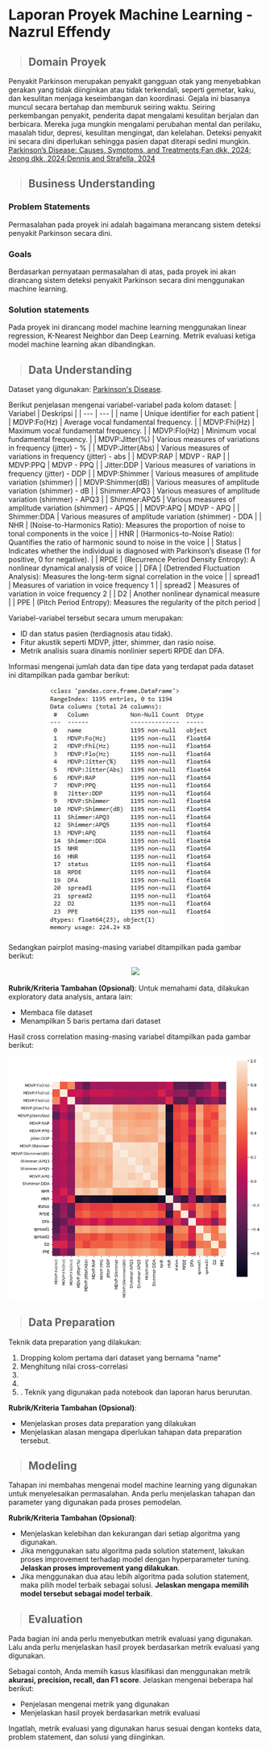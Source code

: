 # Laporan Proyek Machine Learning - Nazrul Effendy

> ## Domain Proyek

Penyakit Parkinson merupakan penyakit gangguan otak yang menyebabkan gerakan yang tidak diinginkan atau tidak terkendali, seperti gemetar, kaku, dan kesulitan menjaga keseimbangan dan koordinasi. Gejala ini biasanya muncul secara bertahap dan memburuk seiring waktu. Seiring perkembangan penyakit, penderita dapat mengalami kesulitan berjalan dan berbicara. Mereka juga mungkin mengalami perubahan mental dan perilaku, masalah tidur, depresi, kesulitan mengingat, dan kelelahan. Deteksi penyakit ini secara dini diperlukan sehingga pasien dapat diterapi sedini mungkin. [Parkinson’s Disease: Causes, Symptoms, and Treatments](https://www.nia.nih.gov/health/parkinsons-disease/parkinsons-disease-causes-symptoms-and-treatments);[Fan dkk, 2024](https://www.sciencedirect.com/science/article/pii/S1353802024011945); [Jeong dkk, 2024](https://www.sciencedirect.com/science/article/pii/S0010482524011636);[Dennis and Strafella, 2024](https://www.sciencedirect.com/science/article/pii/S1353802024009982)




> ## Business Understanding

### Problem Statements
Permasalahan pada proyek ini adalah bagaimana merancang sistem deteksi penyakit Parkinson secara dini.

### Goals
Berdasarkan pernyataan permasalahan di atas, pada proyek ini akan dirancang sistem deteksi penyakit Parkinson secara dini menggunakan machine learning.

### Solution statements
Pada proyek ini dirancang model machine learning menggunakan linear regression, K-Nearest Neighbor dan Deep Learning.
Metrik evaluasi ketiga model machine learning akan dibandingkan.

> ## Data Understanding
Dataset yang digunakan: [Parkinson's Disease](https://www.kaggle.com/datasets/shreyadutta1116/parkinsons-disease/data).

Berikut penjelasan mengenai variabel-variabel pada kolom dataset:
| Variabel | Deskripsi |
| --- | --- |
| name | Unique identifier for each patient |
| MDVP:Fo(Hz) | Average vocal fundamental frequency. |
| MDVP:Fhi(Hz) | Maximum vocal fundamental frequency. |
| MDVP:Flo(Hz) | Minimum vocal fundamental frequency. |
| MDVP:Jitter(%) | Various measures of variations in frequency (jitter) - % |
| MDVP:Jitter(Abs) | Various measures of variations in frequency (jitter) - abs |
| MDVP:RAP | MDVP - RAP |
| MDVP:PPQ | MDVP - PPQ |
| Jitter:DDP | Various measures of variations in frequency (jitter) - DDP |
| MDVP:Shimmer | Various measures of amplitude variation (shimmer) |
| MDVP:Shimmer(dB) | Various measures of amplitude variation (shimmer) - dB |
| Shimmer:APQ3 | Various measures of amplitude variation (shimmer) - APQ3 |
| Shimmer:APQ5 | Various measures of amplitude variation (shimmer) - APQ5 |
| MDVP:APQ | MDVP - APQ |
| Shimmer:DDA | Various measures of amplitude variation (shimmer) - DDA |
| NHR | (Noise-to-Harmonics Ratio): Measures the proportion of noise to tonal components in the voice |
| HNR |  (Harmonics-to-Noise Ratio): Quantifies the ratio of harmonic sound to noise in the voice |
| Status | Indicates whether the individual is diagnosed with Parkinson’s disease (1 for positive, 0 for negative). |
| RPDE | (Recurrence Period Density Entropy): A nonlinear dynamical analysis of voice |
| DFA | (Detrended Fluctuation Analysis): Measures the long-term signal correlation in the voice |
| spread1 | Measures of variation in voice frequency 1 |
| spread2 | Measures of variation in voice frequency 2 |
| D2 | Another nonlinear dynamical measure |
| PPE | (Pitch Period Entropy): Measures the regularity of the pitch period |

Variabel-variabel tersebut secara umum merupakan:
- ID dan status pasien (terdiagnosis atau tidak). 
- Fitur akustik seperti MDVP, jitter, shimmer, dan rasio noise.
- Metrik analisis suara dinamis nonlinier seperti RPDE dan DFA.

Informasi mengenai jumlah data dan tipe data yang terdapat pada dataset ini ditampilkan pada gambar berikut:
<p align="center">
  <img src="https://github.com/nazrul74/Parkinson-s-Disease/blob/main/img/df-info.JPG?raw=true"/>
</p>

Sedangkan pairplot masing-masing variabel ditampilkan pada gambar berikut:
<p align="center">
  <img src="https://github.com/nazrul74/Parkinson-s-Disease/blob/main/img/pairplot.png?raw=true"/>
</p>


**Rubrik/Kriteria Tambahan (Opsional)**:
Untuk memahami data, dilakukan exploratory data analysis, antara lain:
- Membaca file dataset
- Menampilkan 5 baris pertama dari dataset

Hasil cross correlation masing-masing variabel ditampilkan pada gambar berikut:
<p align="center">
  <img src="https://github.com/nazrul74/Parkinson-s-Disease/blob/main/img/corr.png?raw=true"/>
</p>

> ## Data Preparation
Teknik data preparation yang dilakukan:
1. Dropping kolom pertama dari dataset yang bernama "name"
2. Menghitung nilai cross-correlasi
3. 
4. 
5. . Teknik yang digunakan pada notebook dan laporan harus berurutan.

**Rubrik/Kriteria Tambahan (Opsional)**: 
- Menjelaskan proses data preparation yang dilakukan
- Menjelaskan alasan mengapa diperlukan tahapan data preparation tersebut.

> ## Modeling
Tahapan ini membahas mengenai model machine learning yang digunakan untuk menyelesaikan permasalahan. Anda perlu menjelaskan tahapan dan parameter yang digunakan pada proses pemodelan.

**Rubrik/Kriteria Tambahan (Opsional)**: 
- Menjelaskan kelebihan dan kekurangan dari setiap algoritma yang digunakan.
- Jika menggunakan satu algoritma pada solution statement, lakukan proses improvement terhadap model dengan hyperparameter tuning. **Jelaskan proses improvement yang dilakukan**.
- Jika menggunakan dua atau lebih algoritma pada solution statement, maka pilih model terbaik sebagai solusi. **Jelaskan mengapa memilih model tersebut sebagai model terbaik**.

> ## Evaluation
Pada bagian ini anda perlu menyebutkan metrik evaluasi yang digunakan. Lalu anda perlu menjelaskan hasil proyek berdasarkan metrik evaluasi yang digunakan.

Sebagai contoh, Anda memiih kasus klasifikasi dan menggunakan metrik **akurasi, precision, recall, dan F1 score**. Jelaskan mengenai beberapa hal berikut:
- Penjelasan mengenai metrik yang digunakan
- Menjelaskan hasil proyek berdasarkan metrik evaluasi

Ingatlah, metrik evaluasi yang digunakan harus sesuai dengan konteks data, problem statement, dan solusi yang diinginkan.



